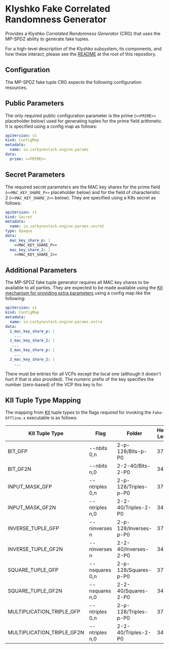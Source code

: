 # Klyshko Fake Correlated Randomness Generator

Provides a Klyshko *Correlated Randomness Generator* (CRG) that uses the MP-SPDZ
ability to generate fake tuples.

For a high-level description of the Klyshko subsystem, its components, and how
these interact, please see the [README] at the root of this repository.

## Configuration

The MP-SPDZ fake tuple CRG expects the following configuration resources.

## Public Parameters

The only required public configuration parameter is the prime (`<<PRIME>>`
placeholder below) used for generating tuples for the prime field arithmetic. It
is specified using a config map as follows:

```yaml
apiVersion: v1
kind: ConfigMap
metadata:
  name: io.carbynestack.engine.params
data:
  prime: <<PRIME>>
```

## Secret Parameters

The required secret parameters are the MAC key shares for the prime field
(`<<MAC_KEY_SHARE_P>>` placeholder below) and for the field of characteristic 2
(`<<MAC_KEY_SHARE_2>>` below). They are specified using a K8s secret as follows:

```yaml
apiVersion: v1
kind: Secret
metadata:
  name: io.carbynestack.engine.params.secret
type: Opaque
data:
  mac_key_share_p: |
    <<MAC_KEY_SHARE_P>>
  mac_key_share_2: |
    <<MAC_KEY_SHARE_2>>
```

## Additional Parameters

The MP-SPDZ fake tuple generator requires all MAC key shares to be available to
all parties. They are expected to be made available using the
[KII mechanism for providing extra parameters][kii-extra] using a config map
like the following:

```yaml
apiVersion: v1
kind: ConfigMap
metadata:
  name: io.carbynestack.engine.params.extra
data:
  1_mac_key_share_p: |
    ...
  1_mac_key_share_2: |
   ...
  2_mac_key_share_p: |
    ...
  2_mac_key_share_2: |
    ...
```

There must be entries for all VCPs except the local one (although it doesn't
hurt if that is also provided). The numeric prefix of the key specifies the
number (zero-based) of the VCP this key is for.

## KII Tuple Type Mapping

The mapping from [KII] tuple types to the flags required for invoking the
`Fake-Offline.x` executable is as follows:

| KII Tuple Type             | Flag           | Folder                | Header Length |
| -------------------------- | -------------- | --------------------- | ------------- |
| BIT_GFP                    | --nbits 0,n    | 2-p-128/Bits-p-P0     | 37            |
| BIT_GF2N                   | --nbits n,0    | 2-2-40/Bits-2-P0      | 34            |
| INPUT_MASK_GFP             | --ntriples 0,n | 2-p-128/Triples-p-P0  | 37            |
| INPUT_MASK_GF2N            | --ntriples n,0 | 2-2-40/Triples-2-P0   | 34            |
| INVERSE_TUPLE_GFP          | --ninverses n  | 2-p-128/Inverses-p-P0 | 37            |
| INVERSE_TUPLE_GF2N         | --ninverses n  | 2-2-40/Inverses-2-P0  | 34            |
| SQUARE_TUPLE_GFP           | --nsquares 0,n | 2-p-128/Squares-p-P0  | 37            |
| SQUARE_TUPLE_GF2N          | --nsquares n,0 | 2-2-40/Squares-2-P0   | 34            |
| MULTIPLICATION_TRIPLE_GFP  | --ntriples 0,n | 2-p-128/Triples-p-P0  | 37            |
| MULTIPLICATION_TRIPLE_GF2N | --ntriples n,0 | 2-2-40/Triples-2-P0   | 34            |

[kii]: ../README.md#klyshko-integration-interface-kii
[kii-extra]: ../README.md#additional-parameters
[readme]: ../README.md
